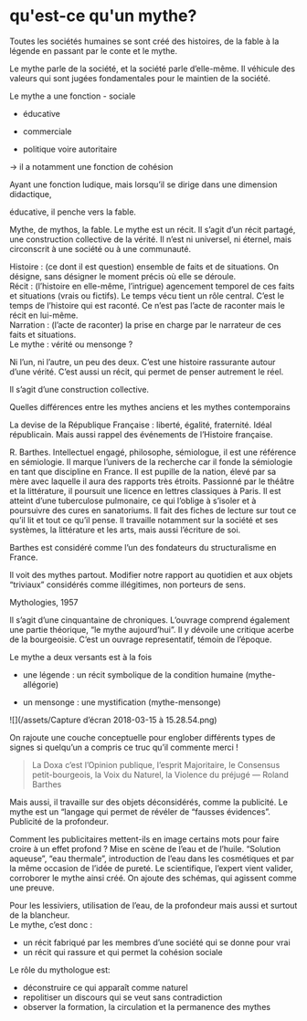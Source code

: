 # qu'est-ce qu'un mythe?

Toutes les sociétés humaines se sont créé des histoires, de la fable à la légende en passant par le conte et le mythe.

Le mythe parle de la société, et la société parle d’elle-même. Il véhicule des valeurs qui sont jugées fondamentales pour le maintien de la société.

Le mythe a une fonction - sociale

* éducative

* commerciale

* politique voire autoritaire

→ il a notamment une fonction de cohésion

Ayant une fonction ludique, mais lorsqu’il se dirige dans une dimension didactique,

éducative, il penche vers la fable.

Mythe, de mythos, la fable. Le mythe est un récit. Il s’agit d’un récit partagé, une construction collective de la vérité. Il n’est ni universel, ni éternel, mais circonscrit à une société ou à une communauté.

Histoire : \(ce dont il est question\) ensemble de faits et de situations. On désigne, sans désigner le moment précis où elle se déroule.  
Récit : \(l’histoire en elle-même, l’intrigue\) agencement temporel de ces faits et situations \(vrais ou fictifs\). Le temps vécu tient un rôle central. C’est le temps de l’histoire qui est raconté. Ce n’est pas l’acte de raconter mais le récit en lui-même.  
Narration : \(l’acte de raconter\) la prise en charge par le narrateur de ces faits et situations.  
Le mythe : vérité ou mensonge ?

Ni l’un, ni l’autre, un peu des deux. C’est une histoire rassurante autour d’une vérité. C’est aussi un récit, qui permet de penser autrement le réel.

Il s’agit d’une construction collective.

Quelles différences entre les mythes anciens et les mythes contemporains

La devise de la République Française : liberté, égalité, fraternité. Idéal républicain. Mais aussi rappel des événements de l’Histoire française.

R. Barthes. Intellectuel engagé, philosophe, sémiologue, il est une référence en sémiologie. Il marque l’univers de la recherche car il fonde la sémiologie en tant que discipline en France. Il est pupille de la nation, élevé par sa mère avec laquelle il aura des rapports très étroits. Passionné par le théâtre et la littérature, il poursuit une licence en lettres classiques à Paris. Il est atteint d’une tuberculose pulmonaire, ce qui l’oblige à s’isoler et à poursuivre des cures en sanatoriums. Il fait des fiches de lecture sur tout ce qu’il lit et tout ce qu’il pense. Il travaille notamment sur la société et ses systèmes, la littérature et les arts, mais aussi l’écriture de soi.

Barthes est considéré comme l’un des fondateurs du structuralisme en France.

Il voit des mythes partout. Modifier notre rapport au quotidien et aux objets “triviaux” considérés comme illégitimes, non porteurs de sens.

Mythologies, 1957

Il s’agit d’une cinquantaine de chroniques. L’ouvrage comprend également une partie théorique, “le mythe aujourd’hui”. Il y dévoile une critique acerbe de la bourgeoisie. C’est un ouvrage representatif, témoin de l’époque.

Le mythe a deux versants est à la fois

* une légende : un récit symbolique de la condition humaine \(mythe-allégorie\)

* un mensonge : une mystification \(mythe-mensonge\)

![](/assets/Capture d’écran 2018-03-15 à 15.28.54.png)

On rajoute une couche conceptuelle pour englober différents types de signes si quelqu’un a compris ce truc qu’il commente merci !

> La Doxa c’est l’Opinion publique, l’esprit Majoritaire, le Consensus petit-bourgeois, la Voix du Naturel, la Violence du préjugé — Roland Barthes

Mais aussi, il travaille sur des objets déconsidérés, comme la publicité. Le mythe est un “langage qui permet de révéler de “fausses évidences”. Publicité de la profondeur.

Comment les publicitaires mettent-ils en image certains mots pour faire croire à un effet profond ? Mise en scène de l’eau et de l’huile. “Solution aqueuse”, “eau thermale”, introduction de l’eau dans les cosmétiques et par la même occasion de l’idée de pureté. Le scientifique, l’expert vient valider, corroborer le mythe ainsi créé. On ajoute des schémas, qui agissent comme une preuve.

Pour les lessiviers, utilisation de l’eau, de la profondeur mais aussi et surtout de la blancheur.  
Le mythe, c’est donc :

* un récit fabriqué par les membres d’une société qui se donne pour vrai
* un récit qui rassure et qui permet la cohésion sociale

Le rôle du mythologue est: 

* déconstruire ce qui apparaît comme naturel
* repolitiser un discours qui se veut sans contradiction
* observer la formation, la circulation et la permanence des mythes



